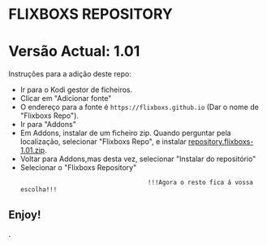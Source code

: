 # FLIXBOXS REPOSITORY
# Versão Actual: 1.01

Instruções para a adição deste repo:


<p align="left">
  <ul>
    <li>Ir para o Kodi gestor de ficheiros.</li>
    <li>Clicar em "Adicionar fonte"</li>
    <li>O endereço para a fonte é <code>https://flixboxs.github.io</code> (Dar o nome de "Flixboxs Repo").</li>
    <li>Ir para "Addons"</li>
    <li>Em Addons, instalar de um ficheiro zip. Quando perguntar pela localização, selecionar "Flixboxs Repo", e instalar <a href="repository.Flixboxs-1.01.zip">repository.flixboxs-1.01.zip</a>.</li>
    <li>Voltar para Addons,mas desta vez, selecionar "Instalar do repositório"</li>
    <li>Selecionar o "Flixboxs Repository"</li>
    
                                       !!!Agora o resto fica á vossa escolha!!!
  </ul>
</p>

## Enjoy!

.
